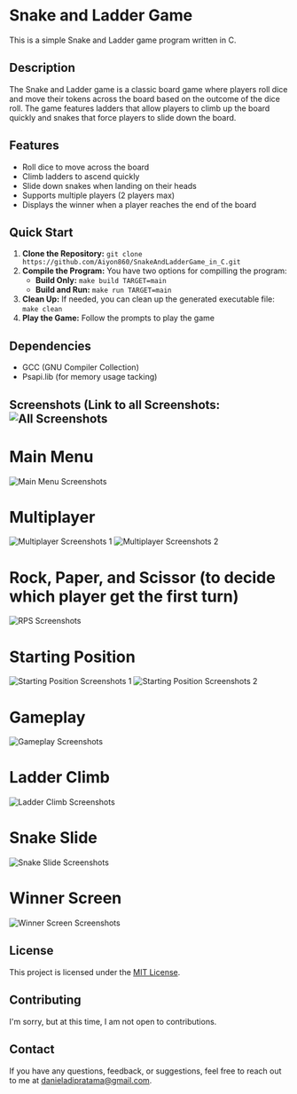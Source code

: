 # Snake and Ladder Game
This is a simple Snake and Ladder game program written in C.

## Description
The Snake and Ladder game is a classic board game where players roll dice and move their tokens across the board based on the outcome of the dice roll. The game features ladders that allow players to climb up the board quickly and snakes that force players to slide down the board.

## Features
- Roll dice to move across the board
- Climb ladders to ascend quickly
- Slide down snakes when landing on their heads
- Supports multiple players (2 players max)
- Displays the winner when a player reaches the end of the board

## Quick Start
1. **Clone the Repository:** `git clone https://github.com/Aiyon860/SnakeAndLadderGame_in_C.git`
2. **Compile the Program:**
    You have two options for compilling the program:
    - **Build Only:** `make build TARGET=main`
    - **Build and Run:** `make run TARGET=main`
3. **Clean Up:** If needed, you can clean up the generated executable file: `make clean`
5. **Play the Game:**
    Follow the prompts to play the game

## Dependencies
- GCC (GNU Compiler Collection)
- Psapi.lib (for memory usage tacking)

## Screenshots (Link to all Screenshots: ![All Screenshots](https://imgur.com/a/zHfTe7Y)
# Main Menu
![Main Menu Screenshots](https://imgur.com/7Ik5MNV)

# Multiplayer
![Multiplayer Screenshots 1](https://imgur.com/0SRsa9z)
![Multiplayer Screenshots 2](https://imgur.com/ejdnfyK)

# Rock, Paper, and Scissor (to decide which player get the first turn)
![RPS Screenshots](https://imgur.com/4ozpWg7)

# Starting Position
![Starting Position Screenshots 1](https://imgur.com/ppWUELb)
![Starting Position Screenshots 2](https://imgur.com/hANNsJ4)

# Gameplay
![Gameplay Screenshots](https://imgur.com/Vvrkk41)

# Ladder Climb
![Ladder Climb Screenshots](https://imgur.com/ttwrnVC)

# Snake Slide
![Snake Slide Screenshots](https://imgur.com/N4JNRHS)

# Winner Screen
![Winner Screen Screenshots]()

## License
This project is licensed under the [MIT License](https://www.mit.edu/~amini/LICENSE.md).

## Contributing
I'm sorry, but at this time, I am not open to contributions.

## Contact
If you have any questions, feedback, or suggestions, feel free to reach out to me at danieladipratama@gmail.com.
